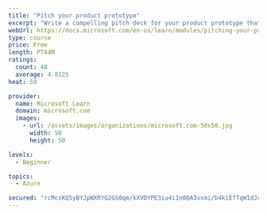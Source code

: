 ```yaml
---
title: "Pitch your product prototype"
excerpt: "Write a compelling pitch deck for your product prototype that will resonate with your audience and share the vision of your prototype."
webUrl: https://docs.microsoft.com/en-us/learn/modules/pitching-your-prototype/
type: course
price: Free
length: PT44M
ratings:
  count: 48
  average: 4.8125
heat: 50

provider:
  name: Microsoft Learn
  domain: microsoft.com
  images:
    - url: /assets/images/organizations/microsoft.com-50x50.jpg
      width: 50
      height: 50

levels:
  - Beginner

topics:
  - Azure

secured: "rcMcxKQ5yBYJpWXRYG2GS0qm/kXVDYPE3iu4i1n0QA3vxmi/b4kiEfTqW1dJcWpGfJTvQsvwS7e9os1vJvRyf4koRURvSi1Dk1C3gjfjZHoIIfUQdQjaxHW+ojmr3c30L8McUu8ZMoN++hlN0CZUgoEJY04IrR+8RP5QYzdv65fxQ2MhqbpclxVcg1dibqjL8m0a8Znvz1HqUgK/ZtBv4fS8SuoV5PGdcsjURkz94aCHPTI9Saw04WQwoAptY/EJ5sIZBC46UsqMY9MzXkauLwtkUTIFVkMhcz+bZrBjKhgJtmsbcryA5bp6LSYqcG2CclqYH2+4x0Ut3A9KnMmAT9h59r05f/UYRdmadf1zrkBs3pwxSLhlpDA63ysUWwxIrNlmnIw5nbE0hX779sDlwzK24Nx+vs9bw/jeQvnUaMM=;HlEROes60K9iORnT8xA2Tw=="
---
```


